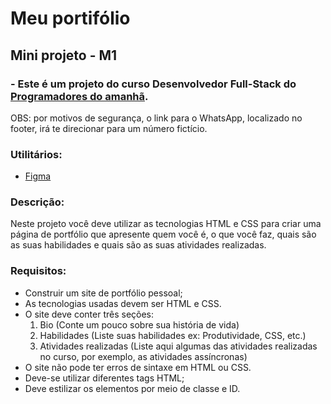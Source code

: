 # Meu portifólio
## Mini projeto - M1
### - Este é um projeto do curso **Desenvolvedor Full-Stack** do [Programadores do amanhã](https://programadoresdoamanha.org/).

OBS: por motivos de segurança, o link para o WhatsApp, localizado no footer, irá te direcionar para um número fictício.

### Utilitários:
- [Figma](https://www.figma.com/design/Xtzj3jXLwnIWty31jyk9yM/Untitled?node-id=0-1&t=KHlF6HicRKpIs0Qw-0)


### **Descrição:** 
Neste projeto você deve utilizar as tecnologias HTML e CSS para criar uma página de portfólio que apresente quem você é, o que você faz, quais são as suas habilidades e quais são as suas atividades realizadas.

### **Requisitos:**
- Construir um site de portfólio pessoal;
- As tecnologias usadas devem ser HTML e CSS.
- O site deve conter três seções:
    1. Bio (Conte um pouco sobre sua história de vida)
    2. Habilidades (Liste suas habilidades ex: Produtividade, CSS, etc.)
    3. Atividades realizadas (Liste aqui algumas das atividades realizadas no curso, por exemplo, as atividades assíncronas)
- O site não pode ter erros de sintaxe em HTML ou CSS.
- Deve-se utilizar diferentes tags HTML;
- Deve estilizar os elementos por meio de classe e ID.
